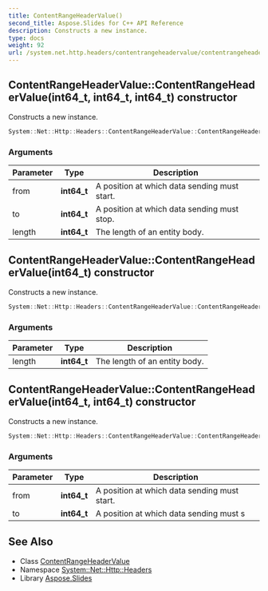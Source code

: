 ```yaml
---
title: ContentRangeHeaderValue()
second_title: Aspose.Slides for C++ API Reference
description: Constructs a new instance.
type: docs
weight: 92
url: /system.net.http.headers/contentrangeheadervalue/contentrangeheadervalue/
---
```

## ContentRangeHeaderValue::ContentRangeHeaderValue(int64_t, int64_t, int64_t) constructor


Constructs a new instance.

```cpp
System::Net::Http::Headers::ContentRangeHeaderValue::ContentRangeHeaderValue(int64_t from, int64_t to, int64_t length)
```


### Arguments

| Parameter | Type | Description |
| --- | --- | --- |
| from | **int64_t** | A position at which data sending must start. |
| to | **int64_t** | A position at which data sending must stop. |
| length | **int64_t** | The length of an entity body. |

## ContentRangeHeaderValue::ContentRangeHeaderValue(int64_t) constructor


Constructs a new instance.

```cpp
System::Net::Http::Headers::ContentRangeHeaderValue::ContentRangeHeaderValue(int64_t length)
```


### Arguments

| Parameter | Type | Description |
| --- | --- | --- |
| length | **int64_t** | The length of an entity body. |

## ContentRangeHeaderValue::ContentRangeHeaderValue(int64_t, int64_t) constructor


Constructs a new instance.

```cpp
System::Net::Http::Headers::ContentRangeHeaderValue::ContentRangeHeaderValue(int64_t from, int64_t to)
```


### Arguments

| Parameter | Type | Description |
| --- | --- | --- |
| from | **int64_t** | A position at which data sending must start. |
| to | **int64_t** | A position at which data sending must s |

## See Also

* Class [ContentRangeHeaderValue](../)
* Namespace [System::Net::Http::Headers](../../)
* Library [Aspose.Slides](../../../)